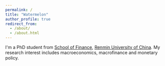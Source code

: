 ```yaml
---
permalink: /
title: "Watermelon"
author_profile: true
redirect_from: 
  - /about/
  - /about.html
---
```


I'm a PhD student from [School of Finance](https://sf.ruc.edu.cn/), [Renmin University of China](https://www.ruc.edu.cn/). My research interest includes macroeconomics, macrofinance and monetary policy.
